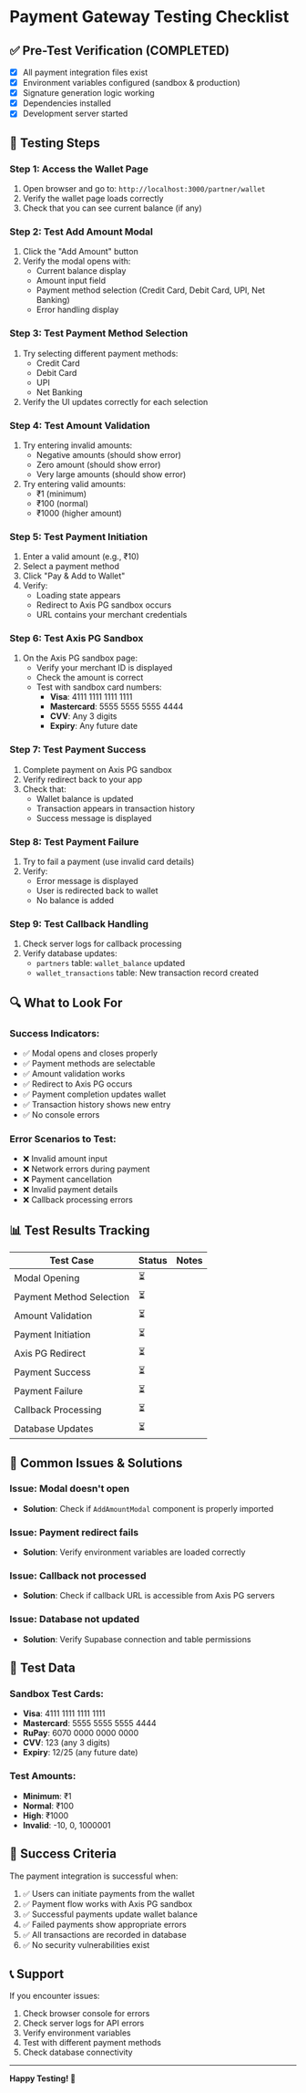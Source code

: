 # Payment Gateway Testing Checklist

## ✅ **Pre-Test Verification (COMPLETED)**
- [x] All payment integration files exist
- [x] Environment variables configured (sandbox & production)
- [x] Signature generation logic working
- [x] Dependencies installed
- [x] Development server started

## 🧪 **Testing Steps**

### **Step 1: Access the Wallet Page**
1. Open browser and go to: `http://localhost:3000/partner/wallet`
2. Verify the wallet page loads correctly
3. Check that you can see current balance (if any)

### **Step 2: Test Add Amount Modal**
1. Click the "Add Amount" button
2. Verify the modal opens with:
   - Current balance display
   - Amount input field
   - Payment method selection (Credit Card, Debit Card, UPI, Net Banking)
   - Error handling display

### **Step 3: Test Payment Method Selection**
1. Try selecting different payment methods:
   - Credit Card
   - Debit Card  
   - UPI
   - Net Banking
2. Verify the UI updates correctly for each selection

### **Step 4: Test Amount Validation**
1. Try entering invalid amounts:
   - Negative amounts (should show error)
   - Zero amount (should show error)
   - Very large amounts (should show error)
2. Try entering valid amounts:
   - ₹1 (minimum)
   - ₹100 (normal)
   - ₹1000 (higher amount)

### **Step 5: Test Payment Initiation**
1. Enter a valid amount (e.g., ₹10)
2. Select a payment method
3. Click "Pay & Add to Wallet"
4. Verify:
   - Loading state appears
   - Redirect to Axis PG sandbox occurs
   - URL contains your merchant credentials

### **Step 6: Test Axis PG Sandbox**
1. On the Axis PG sandbox page:
   - Verify your merchant ID is displayed
   - Check the amount is correct
   - Test with sandbox card numbers:
     - **Visa**: 4111 1111 1111 1111
     - **Mastercard**: 5555 5555 5555 4444
     - **CVV**: Any 3 digits
     - **Expiry**: Any future date

### **Step 7: Test Payment Success**
1. Complete payment on Axis PG sandbox
2. Verify redirect back to your app
3. Check that:
   - Wallet balance is updated
   - Transaction appears in transaction history
   - Success message is displayed

### **Step 8: Test Payment Failure**
1. Try to fail a payment (use invalid card details)
2. Verify:
   - Error message is displayed
   - User is redirected back to wallet
   - No balance is added

### **Step 9: Test Callback Handling**
1. Check server logs for callback processing
2. Verify database updates:
   - `partners` table: `wallet_balance` updated
   - `wallet_transactions` table: New transaction record created

## 🔍 **What to Look For**

### **Success Indicators:**
- ✅ Modal opens and closes properly
- ✅ Payment methods are selectable
- ✅ Amount validation works
- ✅ Redirect to Axis PG occurs
- ✅ Payment completion updates wallet
- ✅ Transaction history shows new entry
- ✅ No console errors

### **Error Scenarios to Test:**
- ❌ Invalid amount input
- ❌ Network errors during payment
- ❌ Payment cancellation
- ❌ Invalid payment details
- ❌ Callback processing errors

## 📊 **Test Results Tracking**

| Test Case | Status | Notes |
|-----------|--------|-------|
| Modal Opening | ⏳ | |
| Payment Method Selection | ⏳ | |
| Amount Validation | ⏳ | |
| Payment Initiation | ⏳ | |
| Axis PG Redirect | ⏳ | |
| Payment Success | ⏳ | |
| Payment Failure | ⏳ | |
| Callback Processing | ⏳ | |
| Database Updates | ⏳ | |

## 🚨 **Common Issues & Solutions**

### **Issue: Modal doesn't open**
- **Solution**: Check if `AddAmountModal` component is properly imported

### **Issue: Payment redirect fails**
- **Solution**: Verify environment variables are loaded correctly

### **Issue: Callback not processed**
- **Solution**: Check if callback URL is accessible from Axis PG servers

### **Issue: Database not updated**
- **Solution**: Verify Supabase connection and table permissions

## 📝 **Test Data**

### **Sandbox Test Cards:**
- **Visa**: 4111 1111 1111 1111
- **Mastercard**: 5555 5555 5555 4444
- **RuPay**: 6070 0000 0000 0000
- **CVV**: 123 (any 3 digits)
- **Expiry**: 12/25 (any future date)

### **Test Amounts:**
- **Minimum**: ₹1
- **Normal**: ₹100
- **High**: ₹1000
- **Invalid**: -10, 0, 1000001

## 🎯 **Success Criteria**

The payment integration is successful when:
1. ✅ Users can initiate payments from the wallet
2. ✅ Payment flow works with Axis PG sandbox
3. ✅ Successful payments update wallet balance
4. ✅ Failed payments show appropriate errors
5. ✅ All transactions are recorded in database
6. ✅ No security vulnerabilities exist

## 📞 **Support**

If you encounter issues:
1. Check browser console for errors
2. Check server logs for API errors
3. Verify environment variables
4. Test with different payment methods
5. Check database connectivity

---

**Happy Testing! 🚀**
